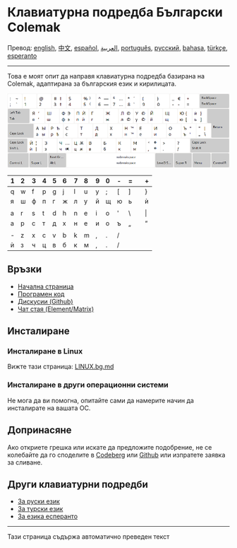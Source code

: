 # Клавиатурна подредба Български Colemak

Превод: [english](README.md), [中文](README.zh-CN.md), [español](README.es.md), [العربية](README.ar.md), [português](README.pt.md), [русский](README.ru.md), [bahasa](README.id.md), [türkçe](README.tr.md), [esperanto](README.eo.md)

---

Това е моят опит да направя клавиатурна подредба базирана на Colemak, адаптирана за българския език и кирилицата.

![Прегледайте българския Колемак](./media/preview.png)

| 1 | 2 | 3 | 4 | 5 | 6 | 7 | 8 | 9 | 0 | - | = |   | + |
|:- |:- |:- |:- |:- |:- |:- |:- |:- |:- |:- |:- |:- |:- |
| q | w | f | p | g | j | l | u | y | ; |\[ |\] |   |\} |
| я | ш | ф | п | г | ж | л | у | й | щ | ю | ь |   | ѝ |
|   |   |   |   |   |   |   |   |   |   |   |   |   |   |
| a | r | s | t | d | h | n | e | i | o | ' |\\ |   |\| |
| а | р | с | т | д | х | н | е | и | о | ъ | „ |   | “ |
|   |   |   |   |   |   |   |   |   |   |   |   |   |   |
| - | z | x | c | v | b | k | m | , | . | / |   |   |   |
| ѝ | з | ч | ц | в | б | к | м | , | . | / |   |   |   |

## Връзки

* [Начална страница](https://salif.github.io/colemak-bg/)
* [Програмен код](https://codeberg.org/salif/colemak-bg)
* [Дискусии (Github)](https://github.com/salif/colemak-bg/discussions)
* [Чат стая (Element/Matrix)](https://matrix.to/#/#salif-colemak:mozilla.org)

## Инсталиране

### Инсталиране в Linux

Вижте тази страница: [LINUX.bg.md](./LINUX.bg.md)

### Инсталиране в други операционни системи

Не мога да ви помогна, опитайте сами да намерите начин да инсталирате на вашата ОС.

## Допринасяне

Ако откриете грешка или искате да предложите подобрение, не се колебайте да го споделите в [Codeberg] или [Github] или изпратете заявка за сливане.

[Github]: https://github.com/salif/colemak-bg/discussions
[Codeberg]: https://codeberg.org/salif/colemak-bg/issues

## Други клавиатурни подредби

* [За руски език](https://salif.github.io/colemak-ru/)
* [За турски език](https://salif.github.io/colemak-tr/)
* [За езика есперанто](https://salif.github.io/colemak-eo/)

---

Тази страница съдържа автоматично преведен текст
